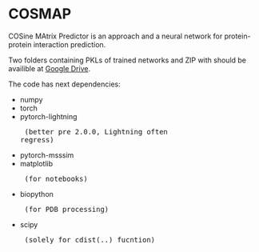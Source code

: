 # COSMAP
COSine MAtrix Predictor is an approach and a neural network for protein-protein interaction prediction. 


Two folders containing PKLs of trained networks and ZIP with should be availible at [Google Drive](https://drive.google.com/drive/folders/1Ie4GQh8ocsVjxe9ssAzMpX9lLP7tsY1D?usp=drive_link).

The code has next dependencies:
- numpy
- torch
- pytorch-lightning <pre>  (better pre 2.0.0, Lightning often regress)</pre>
- pytorch-msssim
- matplotlib <pre>  (for notebooks)</pre>
- biopython <pre>  (for PDB processing)</pre>
- scipy <pre>  (solely for cdist(..) fucntion)</pre>
